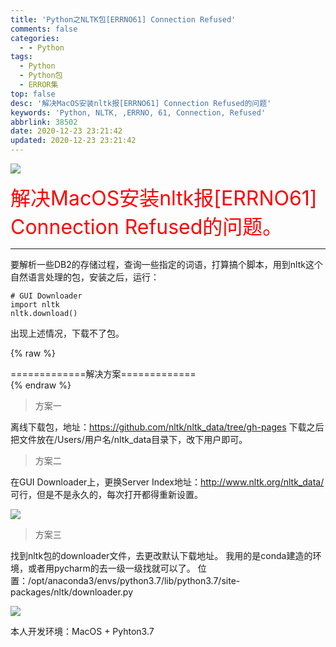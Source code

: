 ```yaml
---
title: 'Python之NLTK包[ERRNO61] Connection Refused'
comments: false
categories:
  - - Python
tags:
  - Python
  - Python包
  - ERROR集
top: false
desc: '解决MacOS安装nltk报[ERRNO61] Connection Refused的问题'
keywords: 'Python, NLTK, ,ERRNO, 61, Connection, Refused'
abbrlink: 38502
date: 2020-12-23 23:21:42
updated: 2020-12-23 23:21:42
---
```



![](/images/article_python_nltk.png)


<font size=6.5 color='red'>解决MacOS安装nltk报[ERRNO61] Connection Refused的问题。</font>


<!--more-->
<hr />

要解析一些DB2的存储过程，查询一些指定的词语，打算搞个脚本，用到nltk这个自然语言处理的包，安装之后，运行：
```
# GUI Downloader
import nltk
nltk.download()
```
出现上述情况，下载不了包。

{% raw %}
<div class="post_cus_note">=============解决方案=============</div>
{% endraw %}

> 方案一

离线下载包，地址：https://github.com/nltk/nltk_data/tree/gh-pages
下载之后把文件放在/Users/用户名/nltk_data目录下，改下用户即可。

> 方案二

在GUI Downloader上，更换Server Index地址：http://www.nltk.org/nltk_data/
可行，但是不是永久的，每次打开都得重新设置。

![](ok_nltk.png)

> 方案三

找到nltk包的downloader文件，去更改默认下载地址。
我用的是conda建造的环境，或者用pycharm的去一级一级找就可以了。
位置：/opt/anaconda3/envs/python3.7/lib/python3.7/site-packages/nltk/downloader.py

![](update_url.png)

本人开发环境：MacOS + Pyhton3.7
